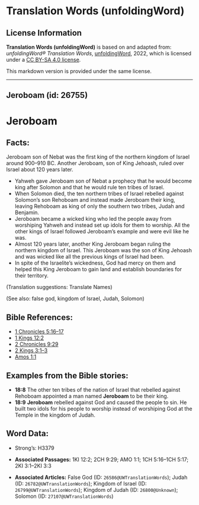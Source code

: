 # Translation Words (unfoldingWord)

## License Information

**Translation Words (unfoldingWord)** is based on and adapted from: _unfoldingWord® Translation Words_, [unfoldingWord](https://unfoldingword.org/utw), 2022, which is licensed under a [CC BY-SA 4.0 license](https://creativecommons.org/licenses/by-sa/4.0/legalcode.en).

This markdown version is provided under the same license.



--------------------------------

## Jeroboam (id: 26755)

Jeroboam
========

Facts:
------

Jeroboam son of Nebat was the first king of the northern kingdom of Israel around 900–910 BC. Another Jeroboam, son of King Jehoash, ruled over Israel about 120 years later.

* Yahweh gave Jeroboam son of Nebat a prophecy that he would become king after Solomon and that he would rule ten tribes of Israel.
* When Solomon died, the ten northern tribes of Israel rebelled against Solomon’s son Rehoboam and instead made Jeroboam their king, leaving Rehoboam as king of only the southern two tribes, Judah and Benjamin.
* Jeroboam became a wicked king who led the people away from worshiping Yahweh and instead set up idols for them to worship. All the other kings of Israel followed Jeroboam’s example and were evil like he was.
* Almost 120 years later, another King Jeroboam began ruling the northern kingdom of Israel. This Jeroboam was the son of King Jehoash and was wicked like all the previous kings of Israel had been.
* In spite of the Israelite’s wickedness, God had mercy on them and helped this King Jeroboam to gain land and establish boundaries for their territory.

(Translation suggestions: Translate Names)

(See also: false god, kingdom of Israel, Judah, Solomon)

Bible References:
-----------------

* [1 Chronicles 5:16–17](https://ref.ly/1Chr5:16-1Chr5:17)
* [1 Kings 12:2](https://ref.ly/1Kgs12:2)
* [2 Chronicles 9:29](https://ref.ly/2Chr9:29)
* [2 Kings 3:1–3](https://ref.ly/2Kgs3:1-2Kgs3:3)
* [Amos 1:1](https://ref.ly/Amos1:1)

Examples from the Bible stories:
--------------------------------

* **18:8** The other ten tribes of the nation of Israel that rebelled against Rehoboam appointed a man named **Jeroboam** to be their king.
* **18:9** **Jeroboam** rebelled against God and caused the people to sin. He built two idols for his people to worship instead of worshiping God at the Temple in the kingdom of Judah.

Word Data:
----------

* Strong’s: H3379

* **Associated Passages:** 1KI 12:2; 2CH 9:29; AMO 1:1; 1CH 5:16–1CH 5:17; 2KI 3:1–2KI 3:3
* **Associated Articles:** False God (ID: `26586@UWTranslationWords`); Judah (ID: `26782@UWTranslationWords`); Kingdom of Israel (ID: `26799@UWTranslationWords`); Kingdom of Judah (ID: `26800@Unknown`); Solomon (ID: `27107@UWTranslationWords`)

